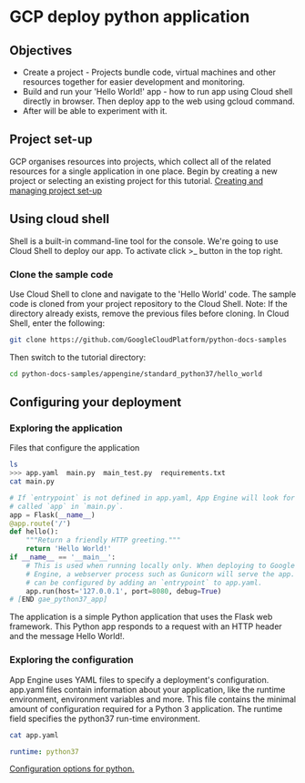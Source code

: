 # GCP deploy python application

## Objectives
* Create a project - Projects bundle code, virtual machines and other resources together for easier development and monitoring.
* Build and run your 'Hello World!' app - how to run app using Cloud shell directly in browser. Then deploy app to the web using gcloud command.
* After will be able to experiment with it.

## Project set-up
GCP organises resources into projects, which collect all of the related resources for a single application in one place.
Begin by creating a new project or selecting an existing project for this tutorial.
[Creating and managing project set-up](https://cloud.google.com/resource-manager/docs/creating-managing-projects#creating_a_project?hl=en-GB)

## Using cloud shell
Shell is a built-in command-line tool for the console. We're going to use Cloud Shell to deploy our app.
To activate click >_ button in the top right.
### Clone the sample code
Use Cloud Shell to clone and navigate to the 'Hello World' code. The sample code is cloned from your project repository to the Cloud Shell.
Note: If the directory already exists, remove the previous files before cloning.
In Cloud Shell, enter the following:
```bash
git clone https://github.com/GoogleCloudPlatform/python-docs-samples
```
Then switch to the tutorial directory:
```bash
cd python-docs-samples/appengine/standard_python37/hello_world
```

## Configuring your deployment
### Exploring the application
Files that configure the application
```bash
ls
>>> app.yaml  main.py  main_test.py  requirements.txt
cat main.py
```
```python
# If `entrypoint` is not defined in app.yaml, App Engine will look for an app
# called `app` in `main.py`.
app = Flask(__name__)
@app.route('/')
def hello():
    """Return a friendly HTTP greeting."""
    return 'Hello World!'
if __name__ == '__main__':
    # This is used when running locally only. When deploying to Google App
    # Engine, a webserver process such as Gunicorn will serve the app. This
    # can be configured by adding an `entrypoint` to app.yaml.
    app.run(host='127.0.0.1', port=8080, debug=True)
# [END gae_python37_app]
```
The application is a simple Python application that uses the Flask web framework. This Python app responds to a request with an HTTP header and the message Hello World!.
### Exploring the configuration
App Engine uses YAML files to specify a deployment's configuration. app.yaml files contain information about your application, like the runtime environment, environment variables and more.
This file contains the minimal amount of configuration required for a Python 3 application. The runtime field specifies the python37 run-time environment.
```bash
cat app.yaml
```
```yaml
runtime: python37
```
[Configuration options for python.](https://cloud.google.com/appengine/docs/standard/python3/config/appref?hl=en-GB)


